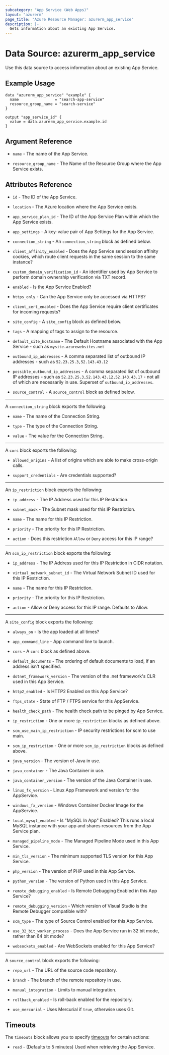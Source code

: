 ```yaml
---
subcategory: "App Service (Web Apps)"
layout: "azurerm"
page_title: "Azure Resource Manager: azurerm_app_service"
description: |-
  Gets information about an existing App Service.
---
```


# Data Source: azurerm_app_service

Use this data source to access information about an existing App Service.

## Example Usage

```hcl
data "azurerm_app_service" "example" {
  name                = "search-app-service"
  resource_group_name = "search-service"
}

output "app_service_id" {
  value = data.azurerm_app_service.example.id
}
```

## Argument Reference

* `name` - The name of the App Service.

* `resource_group_name` - The Name of the Resource Group where the App Service exists.

## Attributes Reference

* `id` - The ID of the App Service.

* `location` - The Azure location where the App Service exists.

* `app_service_plan_id` - The ID of the App Service Plan within which the App Service exists.

* `app_settings` - A key-value pair of App Settings for the App Service.

* `connection_string` - An `connection_string` block as defined below.

* `client_affinity_enabled` - Does the App Service send session affinity cookies, which route client requests in the same session to the same instance?

* `custom_domain_verification_id` - An identifier used by App Service to perform domain ownership verification via TXT record.

* `enabled` - Is the App Service Enabled?

* `https_only` - Can the App Service only be accessed via HTTPS?

* `client_cert_enabled` - Does the App Service require client certificates for incoming requests?

* `site_config` - A `site_config` block as defined below.

* `tags` - A mapping of tags to assign to the resource.

* `default_site_hostname` - The Default Hostname associated with the App Service - such as `mysite.azurewebsites.net`

* `outbound_ip_addresses` - A comma separated list of outbound IP addresses - such as `52.23.25.3,52.143.43.12`

* `possible_outbound_ip_addresses` - A comma separated list of outbound IP addresses - such as `52.23.25.3,52.143.43.12,52.143.43.17` - not all of which are necessarily in use. Superset of `outbound_ip_addresses`.

* `source_control` - A `source_control` block as defined below.

---

A `connection_string` block exports the following:

* `name` - The name of the Connection String.

* `type` - The type of the Connection String.

* `value` - The value for the Connection String.

---

A `cors` block exports the following:

* `allowed_origins` - A list of origins which are able to make cross-origin calls.

* `support_credentials` - Are credentials supported?

---

An `ip_restriction` block exports the following:

* `ip_address` - The IP Address used for this IP Restriction.

* `subnet_mask` - The Subnet mask used for this IP Restriction.

* `name` - The name for this IP Restriction.

* `priority` - The priority for this IP Restriction.

* `action` - Does this restriction `Allow` or `Deny` access for this IP range?

---
An `scm_ip_restriction` block exports the following:  

* `ip_address` - The IP Address used for this IP Restriction in CIDR notation.

* `virtual_network_subnet_id` - The Virtual Network Subnet ID used for this IP Restriction.

* `name` - The name for this IP Restriction.

* `priority` - The priority for this IP Restriction.

* `action` - Allow or Deny access for this IP range. Defaults to Allow.  

---

A `site_config` block exports the following:

* `always_on` - Is the app loaded at all times?

* `app_command_line` - App command line to launch.

* `cors` - A `cors` block as defined above.

* `default_documents` - The ordering of default documents to load, if an address isn't specified.

* `dotnet_framework_version` - The version of the .net framework's CLR used in this App Service.

* `http2_enabled` - Is HTTP2 Enabled on this App Service?

* `ftps_state` - State of FTP / FTPS service for this AppService.

* `health_check_path` - The health check path to be pinged by App Service.

* `ip_restriction` - One or more `ip_restriction` blocks as defined above.

* `scm_use_main_ip_restriction` - IP security restrictions for scm to use main.  

* `scm_ip_restriction` - One or more `scm_ip_restriction` blocks as defined above.

* `java_version` - The version of Java in use.

* `java_container` - The Java Container in use.

* `java_container_version` - The version of the Java Container in use.

* `linux_fx_version` - Linux App Framework and version for the AppService.

* `windows_fx_version` - Windows Container Docker Image for the AppService.

* `local_mysql_enabled` - Is "MySQL In App" Enabled? This runs a local MySQL instance with your app and shares resources from the App Service plan.

* `managed_pipeline_mode` - The Managed Pipeline Mode used in this App Service.

* `min_tls_version` - The minimum supported TLS version for this App Service.

* `php_version` - The version of PHP used in this App Service.

* `python_version` - The version of Python used in this App Service.

* `remote_debugging_enabled` - Is Remote Debugging Enabled in this App Service?

* `remote_debugging_version` - Which version of Visual Studio is the Remote Debugger compatible with?

* `scm_type` - The type of Source Control enabled for this App Service.

* `use_32_bit_worker_process` - Does the App Service run in 32 bit mode, rather than 64 bit mode?

* `websockets_enabled` - Are WebSockets enabled for this App Service?

---

A `source_control` block exports the following:

* `repo_url` -  The URL of the source code repository.

* `branch` - The branch of the remote repository in use. 

* `manual_integration` - Limits to manual integration.  

* `rollback_enabled` - Is roll-back enabled for the repository.

* `use_mercurial` - Uses Mercurial if `true`, otherwise uses Git. 


## Timeouts

The `timeouts` block allows you to specify [timeouts](https://www.terraform.io/docs/configuration/resources.html#timeouts) for certain actions:

* `read` - (Defaults to 5 minutes) Used when retrieving the App Service.
